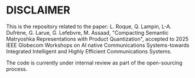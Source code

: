 # DISCLAIMER

This is the repository related to the paper: L. Roque, Q. Lampin, L-A. Dufrène, G. Larue, G. Lefebvre, M. Assaad, "Compacting Semantic Matryoshka Representations with Product Quantization", accepted to 2025 IEEE Globecom Workshops on AI native Communications Systems-towards Integrated Intelligent and Highly Efficient Communications Systems.

The code is currently under internal review as part of the open-sourcing process.
